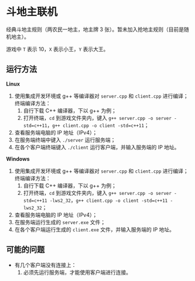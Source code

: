 # 斗地主联机

经典斗地主规则（两农民一地主，地主牌 3 张）。暂未加入抢地主规则（目前是随机地主）。

游戏中 `T` 表示 10，`X` 表示小王，`Y` 表示大王。

## 运行方法

**Linux**

1. 使用集成开发环境或 g++ 等编译器对 `server.cpp` 和 `client.cpp` 进行编译；
	终端编译方法：
	1. 自行下载 C++ 编译器，下以 g++ 为例；
	2. 打开终端，`cd` 到游戏文件夹内，键入 `g++ server.cpp -o server -std=c++11`，`g++ client.cpp -o client -std=c++11`；
2. 查看服务端电脑的 IP 地址（IPv4）；
3. 在服务端终端中键入 `./server` 运行服务端；
4. 在各个客户端终端键入 `./client` 运行客户端，并输入服务端的 IP 地址。

**Windows**

1. 使用集成开发环境或 g++ 等编译器对 `server.cpp` 和 `client.cpp` 进行编译；
	终端编译方法：
	1. 自行下载 C++ 编译器，下以 g++ 为例；
	2. 打开终端，`cd` 到游戏文件夹内，键入 `g++ server.cpp -o server -std=c++11 -lws2_32`，`g++ client.cpp -o client -std=c++11 -lws2_32`；
2. 查看服务端电脑的 IP 地址（IPv4）；
3. 在服务端运行生成的 `server.exe` 文件；
4. 在各个客户端运行生成的 `client.exe` 文件，并输入服务端的 IP 地址。

## 可能的问题

- 有几个客户端没有连接上：
	1. 必须先运行服务端，才能使用客户端进行连接。